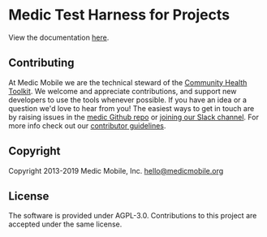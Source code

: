 # Medic Test Harness for Projects

View the documentation [here](https://htmlpreview.github.io/?https://raw.githubusercontent.com/medic/medic-conf-test-harness/blob/master/out/index.html).

## Contributing

At Medic Mobile we are the technical steward of the [Community Health Toolkit](https://communityhealthtoolkit.org). We welcome and appreciate contributions, and support new developers to use the tools whenever possible. If you have an idea or a question we'd love to hear from you! The easiest ways to get in touch are by raising issues in the [medic Github repo](https://github.com/medic/medic/issues) or [joining our Slack channel](https://communityhealthtoolkit.org/slack). For more info check out our [contributor guidelines](CONTRIBUTING.md).

## Copyright

Copyright 2013-2019 Medic Mobile, Inc. <hello@medicmobile.org>

## License

The software is provided under AGPL-3.0. Contributions to this project are accepted under the same license.
